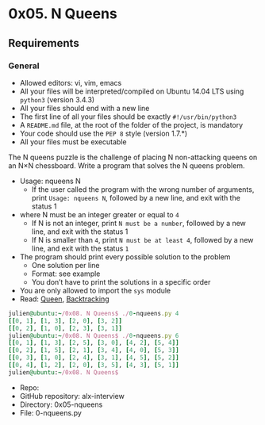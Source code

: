 # 0x05. N Queens

## Requirements
### General
+ Allowed editors: vi, vim, emacs
+ All your files will be interpreted/compiled on Ubuntu 14.04 LTS using `python3` (version 3.4.3)
+ All your files should end with a new line
+ The first line of all your files should be exactly `#!/usr/bin/python3`
+ A `README.md` file, at the root of the folder of the project, is mandatory
+ Your code should use the `PEP 8` style (version 1.7.*)
+ All your files must be executable

The N queens puzzle is the challenge of placing N non-attacking queens on an N×N chessboard. Write a program that solves the N queens problem.

+ Usage: nqueens N
	+ If the user called the program with the wrong number of arguments, print `Usage: nqueens N`, followed by a new line, and exit with the status 1
+ where N must be an integer greater or equal to `4`
	+ If N is not an integer, print `N must be a number`, followed by a new line, and exit with the status 1
	+ If N is smaller than `4`, print `N must be at least 4`, followed by a new line, and exit with the status `1`
+ The program should print every possible solution to the problem
	+ One solution per line
	+ Format: see example
	+ You don’t have to print the solutions in a specific order
+ You are only allowed to import the `sys` module
+ Read: [Queen](https://en.wikipedia.org/wiki/Queen_%28chess%29), [Backtracking](https://en.wikipedia.org/wiki/Backtracking)

```ruby
julien@ubuntu:~/0x08. N Queens$ ./0-nqueens.py 4
[[0, 1], [1, 3], [2, 0], [3, 2]]
[[0, 2], [1, 0], [2, 3], [3, 1]]
julien@ubuntu:~/0x08. N Queens$ ./0-nqueens.py 6
[[0, 1], [1, 3], [2, 5], [3, 0], [4, 2], [5, 4]]
[[0, 2], [1, 5], [2, 1], [3, 4], [4, 0], [5, 3]]
[[0, 3], [1, 0], [2, 4], [3, 1], [4, 5], [5, 2]]
[[0, 4], [1, 2], [2, 0], [3, 5], [4, 3], [5, 1]]
julien@ubuntu:~/0x08. N Queens$ 
```

+ Repo:
+ GitHub repository: alx-interview
+ Directory: 0x05-nqueens
+ File: 0-nqueens.py
